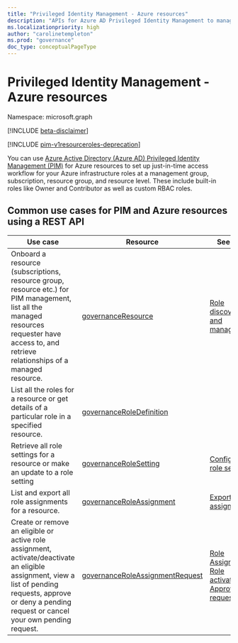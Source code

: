 ```yaml
---
title: "Privileged Identity Management - Azure resources"
description: "APIs for Azure AD Privileged Identity Management to manage Azure resources."
ms.localizationpriority: high
author: "carolinetempleton"
ms.prod: "governance"
doc_type: conceptualPageType
---
```


# Privileged Identity Management - Azure resources

Namespace: microsoft.graph

[!INCLUDE [beta-disclaimer](../../includes/beta-disclaimer.md)]

[!INCLUDE [pim-v1resourceroles-deprecation](../../includes/pim-v1resourceroles-deprecation.md)]

You can use [Azure Active Directory (Azure AD) Privileged Identity Management (PIM)](/azure/active-directory/privileged-identity-management/pim-configure) for Azure resources to set up just-in-time access workflow for your Azure infrastructure roles at a management group, subscription, resource group, and resource level. These include built-in roles like Owner and Contributor as well as custom RBAC roles.

## Common use cases for PIM and Azure resources using a REST API

| Use case | Resource | See also |
| --- | --- | --- |
| Onboard a resource (subscriptions, resource group, resource etc.) for PIM management, list all the managed resources requester have access to, and retrieve relationships of a managed resource. | [governanceResource](governanceresource.md) | [Role discovery and management](/azure/active-directory/privileged-identity-management/pim-resource-roles-discover-resources) |
| List all the roles for a resource or get details of a particular role in a specified resource. | [governanceRoleDefinition](governanceroledefinition.md) |  |
| Retrieve all role settings for a resource or make an update to a role setting | [governanceRoleSetting](governancerolesetting.md) | [Configure role setting](/azure/active-directory/privileged-identity-management/pim-resource-roles-configure-role-settings) |
| List and export all role assignments for a resource. | [governanceRoleAssignment](governanceroleassignment.md) | [Export role assignments](/azure/active-directory/privileged-identity-management/azure-pim-resource-rbac#export-role-assignments-with-children) |
| Create or remove an eligible or active role assignment, activate/deactivate an eligible assignment, view a list of pending requests, approve or deny a pending request or cancel your own pending request. | [governanceRoleAssignmentRequest](governanceroleassignmentrequest.md) | [Role Assignment](/azure/active-directory/privileged-identity-management/pim-resource-roles-assign-roles)<br/>[Role activation](/azure/active-directory/privileged-identity-management/pim-resource-roles-activate-your-roles)<br/>[Approve requests](/azure/active-directory/privileged-identity-management/azure-ad-pim-approval-workflow) |

<!-- uuid: 8fcb5dbc-d5aa-4681-8e31-b001d5168d79
2015-10-25 14:57:30 UTC -->
<!--
{
  "type": "#page.annotation",
  "description": "Service root",
  "keywords": "",
  "section": "documentation",
  "tocPath": "",
  "suppressions": []
}
-->

